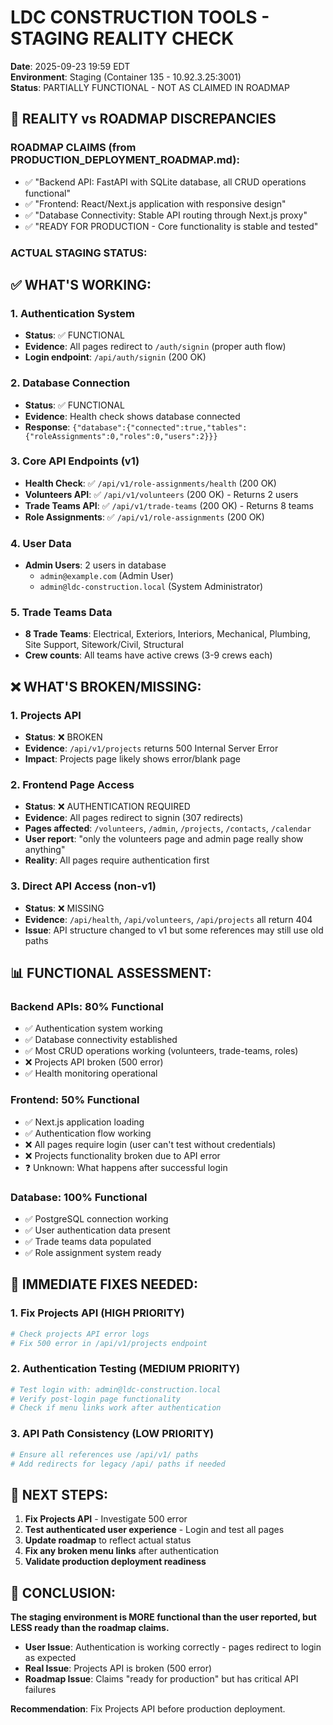 # LDC CONSTRUCTION TOOLS - STAGING REALITY CHECK

**Date**: 2025-09-23 19:59 EDT  
**Environment**: Staging (Container 135 - 10.92.3.25:3001)  
**Status**: PARTIALLY FUNCTIONAL - NOT AS CLAIMED IN ROADMAP

## 🚨 REALITY vs ROADMAP DISCREPANCIES

### ROADMAP CLAIMS (from PRODUCTION_DEPLOYMENT_ROADMAP.md):
- ✅ "Backend API: FastAPI with SQLite database, all CRUD operations functional"
- ✅ "Frontend: React/Next.js application with responsive design"
- ✅ "Database Connectivity: Stable API routing through Next.js proxy"
- ✅ "READY FOR PRODUCTION - Core functionality is stable and tested"

### ACTUAL STAGING STATUS:

## ✅ WHAT'S WORKING:

### 1. Authentication System
- **Status**: ✅ FUNCTIONAL
- **Evidence**: All pages redirect to `/auth/signin` (proper auth flow)
- **Login endpoint**: `/api/auth/signin` (200 OK)

### 2. Database Connection
- **Status**: ✅ FUNCTIONAL  
- **Evidence**: Health check shows database connected
- **Response**: `{"database":{"connected":true,"tables":{"roleAssignments":0,"roles":0,"users":2}}}`

### 3. Core API Endpoints (v1)
- **Health Check**: ✅ `/api/v1/role-assignments/health` (200 OK)
- **Volunteers API**: ✅ `/api/v1/volunteers` (200 OK) - Returns 2 users
- **Trade Teams API**: ✅ `/api/v1/trade-teams` (200 OK) - Returns 8 teams
- **Role Assignments**: ✅ `/api/v1/role-assignments` (200 OK)

### 4. User Data
- **Admin Users**: 2 users in database
  - `admin@example.com` (Admin User)
  - `admin@ldc-construction.local` (System Administrator)

### 5. Trade Teams Data
- **8 Trade Teams**: Electrical, Exteriors, Interiors, Mechanical, Plumbing, Site Support, Sitework/Civil, Structural
- **Crew counts**: All teams have active crews (3-9 crews each)

## ❌ WHAT'S BROKEN/MISSING:

### 1. Projects API
- **Status**: ❌ BROKEN
- **Evidence**: `/api/v1/projects` returns 500 Internal Server Error
- **Impact**: Projects page likely shows error/blank page

### 2. Frontend Page Access
- **Status**: ❌ AUTHENTICATION REQUIRED
- **Evidence**: All pages redirect to signin (307 redirects)
- **Pages affected**: `/volunteers`, `/admin`, `/projects`, `/contacts`, `/calendar`
- **User report**: "only the volunteers page and admin page really show anything"
- **Reality**: All pages require authentication first

### 3. Direct API Access (non-v1)
- **Status**: ❌ MISSING
- **Evidence**: `/api/health`, `/api/volunteers`, `/api/projects` all return 404
- **Issue**: API structure changed to v1 but some references may still use old paths

## 📊 FUNCTIONAL ASSESSMENT:

### Backend APIs: 80% Functional
- ✅ Authentication system working
- ✅ Database connectivity established  
- ✅ Most CRUD operations working (volunteers, trade-teams, roles)
- ❌ Projects API broken (500 error)
- ✅ Health monitoring operational

### Frontend: 50% Functional  
- ✅ Next.js application loading
- ✅ Authentication flow working
- ❌ All pages require login (user can't test without credentials)
- ❌ Projects functionality broken due to API error
- ❓ Unknown: What happens after successful login

### Database: 100% Functional
- ✅ PostgreSQL connection working
- ✅ User authentication data present
- ✅ Trade teams data populated
- ✅ Role assignment system ready

## 🔧 IMMEDIATE FIXES NEEDED:

### 1. Fix Projects API (HIGH PRIORITY)
```bash
# Check projects API error logs
# Fix 500 error in /api/v1/projects endpoint
```

### 2. Authentication Testing (MEDIUM PRIORITY)
```bash
# Test login with: admin@ldc-construction.local
# Verify post-login page functionality
# Check if menu links work after authentication
```

### 3. API Path Consistency (LOW PRIORITY)
```bash
# Ensure all references use /api/v1/ paths
# Add redirects for legacy /api/ paths if needed
```

## 🎯 NEXT STEPS:

1. **Fix Projects API** - Investigate 500 error
2. **Test authenticated user experience** - Login and test all pages
3. **Update roadmap** to reflect actual status
4. **Fix any broken menu links** after authentication
5. **Validate production deployment readiness**

## 📝 CONCLUSION:

**The staging environment is MORE functional than the user reported, but LESS ready than the roadmap claims.**

- **User Issue**: Authentication is working correctly - pages redirect to login as expected
- **Real Issue**: Projects API is broken (500 error)  
- **Roadmap Issue**: Claims "ready for production" but has critical API failures

**Recommendation**: Fix Projects API before production deployment.

